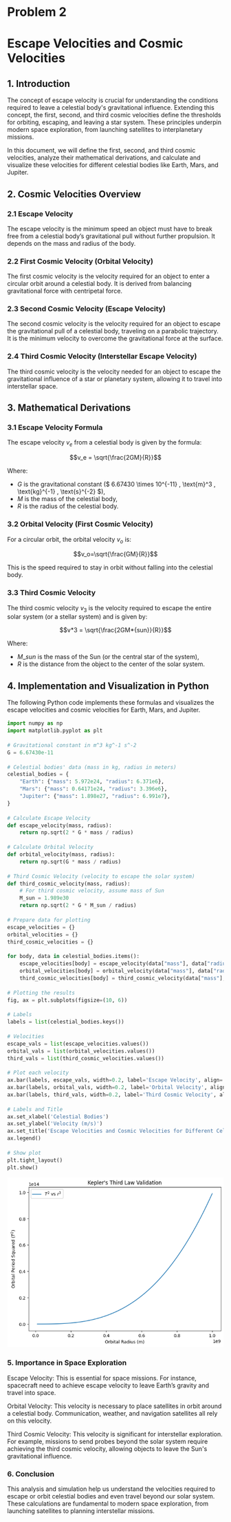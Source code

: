 # Problem 2

# Escape Velocities and Cosmic Velocities

## 1. Introduction

The concept of escape velocity is crucial for understanding the conditions required to leave a celestial body's gravitational influence. Extending this concept, the first, second, and third cosmic velocities define the thresholds for orbiting, escaping, and leaving a star system. These principles underpin modern space exploration, from launching satellites to interplanetary missions.

In this document, we will define the first, second, and third cosmic velocities, analyze their mathematical derivations, and calculate and visualize these velocities for different celestial bodies like Earth, Mars, and Jupiter.

## 2. Cosmic Velocities Overview

### 2.1 Escape Velocity

The escape velocity is the minimum speed an object must have to break free from a celestial body’s gravitational pull without further propulsion. It depends on the mass and radius of the body.

### 2.2 First Cosmic Velocity (Orbital Velocity)

The first cosmic velocity is the velocity required for an object to enter a circular orbit around a celestial body. It is derived from balancing gravitational force with centripetal force.

### 2.3 Second Cosmic Velocity (Escape Velocity)

The second cosmic velocity is the velocity required for an object to escape the gravitational pull of a celestial body, traveling on a parabolic trajectory. It is the minimum velocity to overcome the gravitational force at the surface.

### 2.4 Third Cosmic Velocity (Interstellar Escape Velocity)

The third cosmic velocity is the velocity needed for an object to escape the gravitational influence of a star or planetary system, allowing it to travel into interstellar space.

## 3. Mathematical Derivations

### 3.1 Escape Velocity Formula

The escape velocity $v_e$ from a celestial body is given by the formula:

$$v_e = \sqrt{\frac{2GM}{R}}$$

Where:

- $G$ is the gravitational constant ($ 6.67430 \times 10^{-11} \, \text{m}^3 \, \text{kg}^{-1} \, \text{s}^{-2} $),
- $M$ is the mass of the celestial body,
- $R$ is the radius of the celestial body.

### 3.2 Orbital Velocity (First Cosmic Velocity)

For a circular orbit, the orbital velocity $v_o$ is:

$$v_o=\sqrt{\frac{GM}{R}}$$

This is the speed required to stay in orbit without falling into the celestial body.

### 3.3 Third Cosmic Velocity

The third cosmic velocity $v_3$ is the velocity required to escape the entire solar system (or a stellar system) and is given by:

$$v*3 = \sqrt{\frac{2GM*{sun}}{R}}$$

Where:

- $M\_{sun}$ is the mass of the Sun (or the central star of the system),
- $R$ is the distance from the object to the center of the solar system.

## 4. Implementation and Visualization in Python

The following Python code implements these formulas and visualizes the escape velocities and cosmic velocities for Earth, Mars, and Jupiter.

```python
import numpy as np
import matplotlib.pyplot as plt

# Gravitational constant in m^3 kg^-1 s^-2
G = 6.67430e-11

# Celestial bodies' data (mass in kg, radius in meters)
celestial_bodies = {
    "Earth": {"mass": 5.972e24, "radius": 6.371e6},
    "Mars": {"mass": 0.64171e24, "radius": 3.396e6},
    "Jupiter": {"mass": 1.898e27, "radius": 6.991e7},
}

# Calculate Escape Velocity
def escape_velocity(mass, radius):
    return np.sqrt(2 * G * mass / radius)

# Calculate Orbital Velocity
def orbital_velocity(mass, radius):
    return np.sqrt(G * mass / radius)

# Third Cosmic Velocity (velocity to escape the solar system)
def third_cosmic_velocity(mass, radius):
    # For third cosmic velocity, assume mass of Sun
    M_sun = 1.989e30
    return np.sqrt(2 * G * M_sun / radius)

# Prepare data for plotting
escape_velocities = {}
orbital_velocities = {}
third_cosmic_velocities = {}

for body, data in celestial_bodies.items():
    escape_velocities[body] = escape_velocity(data["mass"], data["radius"])
    orbital_velocities[body] = orbital_velocity(data["mass"], data["radius"])
    third_cosmic_velocities[body] = third_cosmic_velocity(data["mass"], data["radius"])

# Plotting the results
fig, ax = plt.subplots(figsize=(10, 6))

# Labels
labels = list(celestial_bodies.keys())

# Velocities
escape_vals = list(escape_velocities.values())
orbital_vals = list(orbital_velocities.values())
third_vals = list(third_cosmic_velocities.values())

# Plot each velocity
ax.bar(labels, escape_vals, width=0.2, label='Escape Velocity', align='center')
ax.bar(labels, orbital_vals, width=0.2, label='Orbital Velocity', align='edge')
ax.bar(labels, third_vals, width=0.2, label='Third Cosmic Velocity', align='edge')

# Labels and Title
ax.set_xlabel('Celestial Bodies')
ax.set_ylabel('Velocity (m/s)')
ax.set_title('Escape Velocities and Cosmic Velocities for Different Celestial Bodies')
ax.legend()

# Show plot
plt.tight_layout()
plt.show()
```

![Output](KeplersThirdLaw.png)

### 5. Importance in Space Exploration

Escape Velocity: This is essential for space missions. For instance, spacecraft need to achieve escape velocity to leave Earth’s gravity and travel into space.

Orbital Velocity: This velocity is necessary to place satellites in orbit around a celestial body. Communication, weather, and navigation satellites all rely on this velocity.

Third Cosmic Velocity: This velocity is significant for interstellar exploration. For example, missions to send probes beyond the solar system require achieving the third cosmic velocity, allowing objects to leave the Sun's gravitational influence.

### 6. Conclusion

This analysis and simulation help us understand the velocities required to escape or orbit celestial bodies and even travel beyond our solar system. These calculations are fundamental to modern space exploration, from launching satellites to planning interstellar missions.
